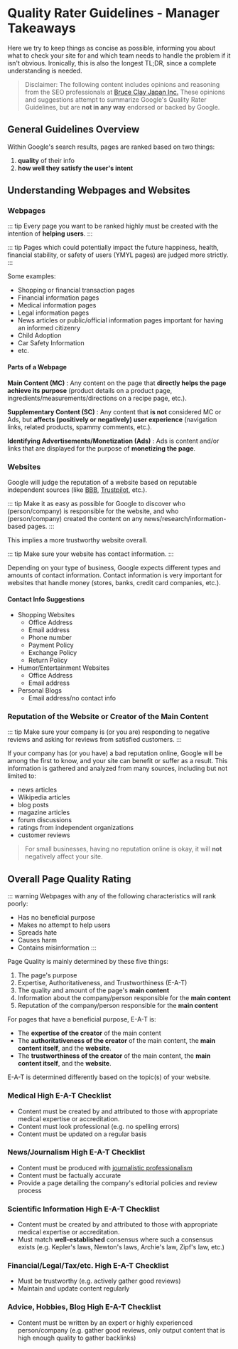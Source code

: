 # Quality Rater Guidelines - Manager Takeaways

Here we try to keep things as concise as possible, informing you about what to check your site for and which team needs to handle the problem if it isn't obvious. Ironically, this is also the longest TL;DR, since a complete understanding is needed.

> Disclaimer: The following content includes opinions and reasoning from the SEO professionals at [Bruce Clay Japan Inc.](https://bruceclay.jpn.com) These opinions and suggestions attempt to summarize Google's Quality Rater Guidelines, but are **not in any way** endorsed or backed by Google.

## General Guidelines Overview

Within Google's search results, pages are ranked based on two things:

1. **quality** of their info
2. **how well they satisfy the user's intent**

## Understanding Webpages and Websites

### Webpages

::: tip
Every page you want to be ranked highly must be created with the intention of **helping users**.
:::

::: tip
Pages which could potentially impact the future happiness, health, financial stability, or safety of users (YMYL pages) are judged more strictly.
:::

Some examples:

- Shopping or financial transaction pages
- Financial information pages
- Medical information pages
- Legal information pages
- News articles or public/official information pages important for having an informed citizenry
- Child Adoption
- Car Safety Information
- etc.

#### Parts of a Webpage

**Main Content (MC)**
: Any content on the page that **directly helps the page achieve its purpose** (product details on a product page, ingredients/measurements/directions on a recipe page, etc.).

**Supplementary Content (SC)**
: Any content that **is not** considered MC or Ads, but **affects (positively or negatively) user experience** (navigation links, related products, spammy comments, etc.).

**Identifying Advertisements/Monetization (Ads)**
: Ads is content and/or links that are displayed for the purpose of **monetizing the page**.

### Websites

Google will judge the reputation of a website based on reputable independent sources (like [BBB](https://www.bbb.org/), [Trustpilot](https://www.trustpilot.com/), etc.).

::: tip
Make it as easy as possible for Google to discover who (person/company) is responsible for the website, and who (person/company) created the content on any news/research/information-based pages.
:::  

This implies a more trustworthy website overall.

::: tip
Make sure your website has contact information.
:::

Depending on your type of business, Google expects different types and amounts of contact information. Contact information is very important for websites that handle money (stores, banks, credit card companies, etc.).

#### Contact Info Suggestions

- Shopping Websites
  - Office Address
  - Email address
  - Phone number
  - Payment Policy
  - Exchange Policy
  - Return Policy
- Humor/Entertainment Websites
  - Office Address
  - Email address
- Personal Blogs
  - Email address/no contact info

### Reputation of the Website or Creator of the Main Content

::: tip
Make sure your company is (or you are) responding to negative reviews and asking for reviews from satisfied customers.
:::

If your company has (or you have) a bad reputation online, Google will be among the first to know, and your site can benefit or suffer as a result. This information is gathered and analyzed from many sources, including but not limited to:

- news articles
- Wikipedia articles
- blog posts
- magazine articles
- forum discussions
- ratings from independent organizations
- customer reviews

> For small businesses, having no reputation online is okay, it will **not** negatively affect your site.

## Overall Page Quality Rating

::: warning
Webpages with any of the following characteristics will rank poorly:

- Has no beneficial purpose
- Makes no attempt to help users
- Spreads hate
- Causes harm
- Contains misinformation
:::

Page Quality is mainly determined by these five things:

1. The page's purpose
2. Expertise, Authoritativeness, and Trustworthiness (E-A-T)
3. The quality and amount of the page's **main content**
4. Information about the company/person responsible for the **main content**
5. Reputation of the company/person responsible for the **main content**

For pages that have a beneficial purpose, E-A-T is:

- The **expertise of the creator** of the main content
- The **authoritativeness of the creator** of the main content, the **main content itself**, and the **website**.
- The **trustworthiness of the creator** of the main content, the **main content itself**, and the **website**.

E-A-T is determined differently based on the topic(s) of your website.

### Medical High E-A-T Checklist

- Content must be created by and attributed to those with appropriate medical expertise or accreditation.
- Content must look professional (e.g. no spelling errors)
- Content must be updated on a regular basis

### News/Journalism High E-A-T Checklist

- Content must be produced with [journalistic professionalism](https://en.wikipedia.org/wiki/Journalism_ethics_and_standards#Common_elements)
- Content must be factually accurate
- Provide a page detailing the company's editorial policies and review process

### Scientific Information High E-A-T Checklist

- Content must be created by and attributed to those with appropriate medical expertise or accreditation.
- Must match **well-established** consensus where such a consensus exists (e.g. Kepler's laws, Newton's laws, Archie's law, Zipf's law, etc.)

### Financial/Legal/Tax/etc. High E-A-T Checklist

- Must be trustworthy (e.g. actively gather good reviews)
- Maintain and update content regularly

### Advice, Hobbies, Blog High E-A-T Checklist

- Content must be written by an expert or highly experienced person/company (e.g. gather good reviews, only output content that is high enough quality to gather backlinks)
